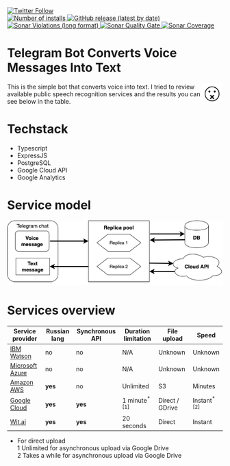 <div>
    <a href="https://twitter.com/intent/follow?screen_name=n0th1ng_else" target="_blank" rel="noopener noreferrer">
        <img alt="Twitter Follow" src="https://img.shields.io/twitter/follow/n0th1ng_else?style=social">
    </a>
</div>

<div>
    <span>
        <a href="https://t.me/AudioMessBot" target="_blank">
            <img alt="Number of installs" src="https://img.shields.io/badge/installs-11000%2B-blueviolet"> 
        </a>
    </span>
    <span>
        <a href="https://github.com/n0th1ng-else/voice-to-text-bot/releases">
            <img alt="GitHub release (latest by date)" src="https://img.shields.io/github/v/release/n0th1ng-else/voice-to-text-bot"> 
        </a>
    </span>
    <span>
        <a href="https://sonarcloud.io/project/issues?id=n0th1ng-else_voice-to-text-bot&resolved=false" target="_blank">
            <img alt="Sonar Violations (long format)" src="https://img.shields.io/sonar/violations/n0th1ng-else_voice-to-text-bot?format=long&server=https%3A%2F%2Fsonarcloud.io"> 
        </a>
    </span>
    <span>
        <a href="https://sonarcloud.io/dashboard?id=n0th1ng-else_voice-to-text-bot" target="_blank">
            <img alt="Sonar Quality Gate" src="https://img.shields.io/sonar/quality_gate/n0th1ng-else_voice-to-text-bot?server=https%3A%2F%2Fsonarcloud.io"> 
        </a>
    </span>
    <span>
        <a href="https://sonarcloud.io/component_measures?id=n0th1ng-else_voice-to-text-bot&metric=coverage&view=list" target="_blank">
            <img alt="Sonar Coverage" src="https://img.shields.io/sonar/coverage/n0th1ng-else_voice-to-text-bot?server=https%3A%2F%2Fsonarcloud.io">
        </a>
    </span>
</div>

# Telegram Bot Converts Voice Messages Into Text

<img src="/assets/botPic/botPic.png?raw=true" alt="Bot logo" height="50px" align="right">

This is the simple bot that converts voice into text.
I tried to review available public speech recognition services
and the results you can see below in the table.

# Techstack

- Typescript
- ExpressJS
- PostgreSQL
- Google Cloud API
- Google Analytics

# Service model

![Service model](/assets/diagram/diagram.png?raw=true "Full service model")

# Services overview

| Service provider                                                                                | Russian lang | Synchronous API | Duration limitation      | File upload     | Speed                   |
| ----------------------------------------------------------------------------------------------- | ------------ | --------------- | ------------------------ | --------------- | ----------------------- |
| [IBM Watson](https://www.ibm.com/cloud/watson-speech-to-text)                                   | no           | no              | N/A                      | Unknown         | Unknown                 |
| [Microsoft Azure](https://azure.microsoft.com/en-us/services/cognitive-services/speech-to-text) | no           | no              | N/A                      | Unknown         | Unknown                 |
| [Amazon AWS](https://aws.amazon.com/transcribe)                                                 | **yes**      | no              | Unlimited                | S3              | Minutes                 |
| [Google Cloud](https://cloud.google.com/speech-to-text)                                         | **yes**      | **yes**         | 1 minute<sup>\*[1]</sup> | Direct / GDrive | Instant<sup>\*[2]</sup> |
| [Wit.ai](https://wit.ai)                                                                        | **yes**      | **yes**         | 20 seconds               | Direct          | Instant                 |

- For direct upload
  <br/>
  1 Unlimited for asynchronous upload via Google Drive
  <br/>
  2 Takes a while for asynchronous upload via Google Drive
